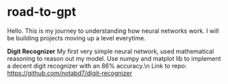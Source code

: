 # road-to-gpt

Hello. This is my journey to understanding how neural networks work. I will be building projects moving up a level everytime.

**Digit Recognizer**
My first very simple neural network, used mathematical reasoning to reason out my model. Use numpy and matplot lib to implement a decent digit recognizer with an 86% accuracy.\n
Link to repo: https://github.com/notabd7/digit-recognizer
